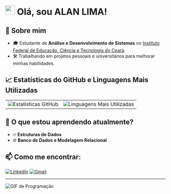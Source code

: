 # <img src="https://media.giphy.com/media/hvRJCLFzcasrR4ia7z/giphy.gif" width="30px"> Olá, sou ALAN LIMA!

## 🚀 Sobre mim
- 🎓 Estudante de **Análise e Desenvolvimento de Sistemas** no [Instituto Federal de Educação, Ciência e Tecnologia do Ceará](https://ifce.edu.br)
- 🛠️ Trabalhando em projetos pessoais e universitários para melhorar minhas habilidades.

## 📈 Estatísticas do GitHub e Linguagens Mais Utilizadas

<table>
  <tr>
    <td>
      <img src="https://github-readme-stats.vercel.app/api?username=alanlima0&show_icons=true&theme=dracula" alt="Estatísticas GitHub" />
    </td>
    <td>
      <img src="https://github-readme-stats.vercel.app/api/top-langs/?username=alanlima0&layout=compact&theme=dracula" alt="Linguagens Mais Utilizadas" />
    </td>
  </tr>
</table>

## 🌱 O que estou aprendendo atualmente?

- 🔥 **Estruturas de Dados**
- 🌐 **Banco de Dados e Modelagem Relacional**

## 📫 Como me encontrar:

[![LinkedIn](https://img.shields.io/badge/LinkedIn-blue?style=flat&logo=linkedin&logoColor=white)](https://www.linkedin.com/in/seu-perfil) 
[![Gmail](https://img.shields.io/badge/Email-D14836?style=flat&logo=gmail&logoColor=white)](mailto:seu-email@gmail.com)

---

![GIF de Programação](https://user-images.githubusercontent.com/74038190/212284158-e840e285-664b-44d7-b79b-e264b5e54825.gif)
